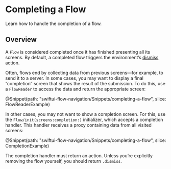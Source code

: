 # Completing a Flow

Learn how to handle the completion of a flow.

## Overview

A ``Flow`` is considered completed once it has finished presenting all its screens.
By default, a completed flow triggers the environment’s  [dismiss](https://developer.apple.com/documentation/swiftui/dismissaction) action.

Often, flows end by collecting data from previous screens—for example, to send it to a server.
In some cases, you may want to display a final “completion” screen that shows the result of the submission.
To do this, use a ``FlowReader`` to access the data and return the appropriate screen:

@Snippet(path: "swiftui-flow-navigation/Snippets/completing-a-flow", slice: FlowReaderExample)

In other cases, you may not want to show a completion screen. 
For this, use the ``Flow/init(screens:completion:)`` initializer, which accepts a completion handler.
This handler receives a proxy containing data from all visited screens:

@Snippet(path: "swiftui-flow-navigation/Snippets/completing-a-flow", slice: CompletionExample)

The completion handler must return an action. Unless you’re explicitly removing the flow yourself, you should return `.dismiss`.
